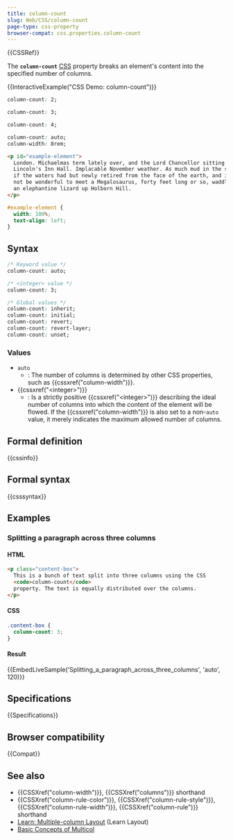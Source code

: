 ```yaml
---
title: column-count
slug: Web/CSS/column-count
page-type: css-property
browser-compat: css.properties.column-count
---
```


{{CSSRef}}

The **`column-count`** [CSS](/en-US/docs/Web/CSS) property breaks an element's content into the specified number of columns.

{{InteractiveExample("CSS Demo: column-count")}}

```css interactive-example-choice
column-count: 2;
```

```css interactive-example-choice
column-count: 3;
```

```css interactive-example-choice
column-count: 4;
```

```css interactive-example-choice
column-count: auto;
column-width: 8rem;
```

```html interactive-example
<p id="example-element">
  London. Michaelmas term lately over, and the Lord Chancellor sitting in
  Lincoln's Inn Hall. Implacable November weather. As much mud in the streets as
  if the waters had but newly retired from the face of the earth, and it would
  not be wonderful to meet a Megalosaurus, forty feet long or so, waddling like
  an elephantine lizard up Holborn Hill.
</p>
```

```css interactive-example
#example-element {
  width: 100%;
  text-align: left;
}
```

## Syntax

```css
/* Keyword value */
column-count: auto;

/* <integer> value */
column-count: 3;

/* Global values */
column-count: inherit;
column-count: initial;
column-count: revert;
column-count: revert-layer;
column-count: unset;
```

### Values

- `auto`
  - : The number of columns is determined by other CSS properties, such as {{cssxref("column-width")}}.
- {{cssxref("&lt;integer&gt;")}}
  - : Is a strictly positive {{cssxref("&lt;integer&gt;")}} describing the ideal number of columns into which the content of the element will be flowed. If the {{cssxref("column-width")}} is also set to a non-`auto` value, it merely indicates the maximum allowed number of columns.

## Formal definition

{{cssinfo}}

## Formal syntax

{{csssyntax}}

## Examples

### Splitting a paragraph across three columns

#### HTML

```html
<p class="content-box">
  This is a bunch of text split into three columns using the CSS
  <code>column-count</code>
  property. The text is equally distributed over the columns.
</p>
```

#### CSS

```css
.content-box {
  column-count: 3;
}
```

#### Result

{{EmbedLiveSample('Splitting_a_paragraph_across_three_columns', 'auto', 120)}}

## Specifications

{{Specifications}}

## Browser compatibility

{{Compat}}

## See also

- {{CSSXref("column-width")}}, {{CSSXref("columns")}} shorthand
- {{CSSXref("column-rule-color")}}, {{CSSXref("column-rule-style")}}, {{CSSXref("column-rule-width")}}, {{CSSXref("column-rule")}} shorthand
- [Learn: Multiple-column Layout](/en-US/docs/Learn_web_development/Core/CSS_layout/Multiple-column_Layout) (Learn Layout)
- [Basic Concepts of Multicol](/en-US/docs/Web/CSS/CSS_multicol_layout/Basic_concepts)
